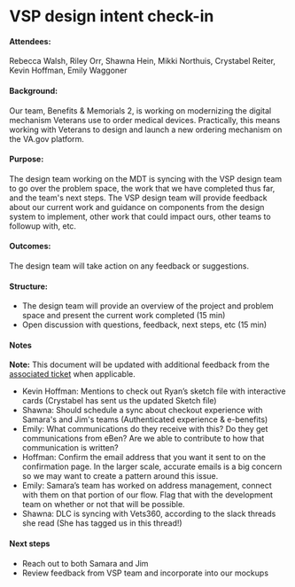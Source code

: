 # VSP design intent check-in

#### Attendees: 
Rebecca Walsh, Riley Orr, Shawna Hein, Mikki Northuis, Crystabel Reiter, Kevin Hoffman, Emily Waggoner

#### Background:
Our team, Benefits & Memorials 2, is working on modernizing the digital mechanism Veterans use to order medical devices. Practically, this means working with Veterans to design and launch a new ordering mechanism on the VA.gov platform.

#### Purpose:
The design team working on the MDT is syncing with the VSP design team to go over the problem space, the work that we have completed thus far, and the team's next steps. The VSP design team will provide feedback about our current work and guidance on components from the design system to implement, other work that could impact ours, other teams to followup with, etc. 

#### Outcomes:
The design team will take action on any feedback or suggestions. 

#### Structure:
- The design team will provide an overview of the project and problem space and present the current work completed (15 min)
- Open discussion with questions, feedback, next steps, etc (15 min)

#### Notes
**Note:** This document will be updated with additional feedback from the [associated ticket](https://github.com/department-of-veterans-affairs/va.gov-team/issues/4963) when applicable.

- Kevin Hoffman: Mentions to check out Ryan’s sketch file with interactive cards (Crystabel has sent us the updated Sketch file)
- Shawna: Should schedule a sync about checkout experience with Samara's and Jim's teams (Authenticated experience & e-benefits) 
- Emily: What communications do they receive with this? Do they get communications from eBen? Are we able to contribute to how that communication is written? 
- Hoffman: Confirm the email address that you want it sent to on the confirmation page. In the larger scale, accurate emails is a big concern so we may want to create a pattern around this issue.
- Emily: Samara’s team has worked on address management, connect with them on that portion of our flow. Flag that with the development team on whether or not that will be possible.
- Shawna: DLC is syncing with Vets360, according to the slack threads she read (She has tagged us in this thread!)

#### Next steps 
- Reach out to both Samara and Jim
- Review feedback from VSP team and incorporate into our mockups
